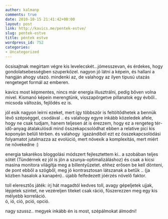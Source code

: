 ```yaml
---
author: kalmanp
comments: true
date: 2010-10-15 21:41:42+00:00
layout: post
link: http://kavics.me/pentek-estve/
slug: pentek-estve
title: péntek estve
wordpress_id: 752
categories:
- Uncategorized
---
```


öcsisajtnak megírtam végre kis levelecskét...jómesszevan, és érdekes, hogy gondolatsebességben szuperközel. nagyon jó látni a képein, és hallani a hangján ahogy utazó. mindenki az, de valahogy az ilyen tipusú utazás rengeteget formál az emberen.




kavics most képmentes, nincs már energia illusztrálni, pedig bőven volna mivel. Kismanó képein merengtünk, visszapörgetve pillanatok egy évből.. micsoda változás, fejlődés ez is.




jól esik nagyon leírni ezeket, mert így többször is feltöltődhetek a bennük lévő szépséggel, csodával .. és valahogy egyre inkább közeledek afele, hogy ne csak tudjam, hanem teljesen át is érezzem, hogy ez a rengeteg tér-idő-anyag átalakulósdi mind összekapcsolódhat ebben a relative pici kis koponyán belüli térben. és valahogy  igazándiból ezt ez összekapcsolódási folyamatot jutalmazza az evolúció, mert növexik a komplexitás, mert miért ne növekedne :)




energia takarékos bloggolási módszert fejlesztettem ki.. a szobában teljes sötét (Tündérnek ez jól is jön a szunya-optimalizáláshoz) és csak a kicsi masina monitora világítja meg a billentyűzetet. ehhez erősen be kell dönteni, de pont ebből a szögből, meg jó kontrasztosan látszanak a betűk .. (ja közben hasalok a kanapén).. újabb felfedezett jóérzés növelő faktor.




toll eleresztős játék: írj hát magadtól kedves toll, avagy gépeljetek ujjak, lépjetek szintet, ne vezéreljen titeket csak ráció, fűszerezzen meg egy kis mélyebb korreláció.  
ó, ió, ció, pció, opció.




nagy szussz.. megyek inkább én is most, szépálmokat álmodni!
